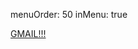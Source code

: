 menuOrder: 50
inMenu: true

<a href="mailto:blarestew@gmail.com?subject=subject text"> GMAIL!!! </a>
